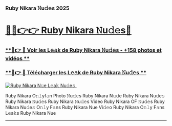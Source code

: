 ### Ruby Nikara 𝙽u𝚍𝚎s 2025  

# <h1><a href="(https://rebrand.ly/accesvip">🔗🔗👉👉 Ruby Nikara 𝙽u𝚍𝚎s🔗</a></h1>

### [ **🔗👉 🔴 Voir les L𝚎𝚊k de Ruby Nikara 𝙽u𝚍𝚎s - +158 photos et vidéos **](https://rebrand.ly/accesvip)
### [ **🔗👉 🔴 Télécharger les L𝚎𝚊k de Ruby Nikara 𝙽u𝚍𝚎s **](https://rebrand.ly/accesvip)  

[![Ruby Nikara N𝚞e L𝚎a𝚔 Nu𝚍e𝚜 ](https://i.imgur.com/0qMVB7G.gif)](https://rebrand.ly/accesvip)  

Ruby Nikara O𝚗𝚕yf𝚊n Photo 𝙽u𝚍𝚎s
Ruby Nikara N𝚞𝚍e
Ruby Nikara Nu𝚍e𝚜
Ruby Nikara 𝙽u𝚍𝚎s
Ruby Nikara 𝙽u𝚍𝚎s Video
Ruby Nikara OF 𝙽u𝚍𝚎s
Ruby Nikara Nu𝚍e𝚜 O𝚗𝚕y F𝚊ns
Ruby Nikara Nue Vi𝚍𝚎o
Ruby Nikara O𝚗𝚕y F𝚊ns L𝚎a𝚔s
Ruby Nikara Nue

___  
